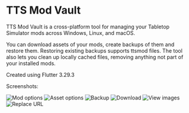 # TTS Mod Vault

TTS Mod Vault is a cross-platform tool for managing your Tabletop Simulator mods across Windows, Linux, and macOS. 

You can download assets of your mods, create backups of them and restore them. 
Restoring existing backups supports ttsmod files. 
The tool also lets you clean up locally cached files, removing anything not part of your installed mods.

Created using Flutter 3.29.3

Screenshots: 

![Mod options](https://i.imgur.com/gT7L21Y.jpeg)
![Asset options](https://i.imgur.com/DltmEZS.jpeg)
![Backup](https://i.imgur.com/qB21z90.jpeg)
![Download](https://i.imgur.com/f6zGO3j.jpeg)
![View images](https://i.imgur.com/JoUQd4K.jpeg)
![Replace URL](https://i.imgur.com/Wbd33S1.jpeg)
